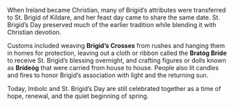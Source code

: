 When Ireland became Christian, many of Brigid’s attributes were transferred to St. Brigid of Kildare, and her feast day came to share the same date. St. Brigid’s Day preserved much of the earlier tradition while blending it with Christian devotion.

Customs included weaving **Brigid’s Crosses** from rushes and hanging them in homes for protection, leaving out a cloth or ribbon called the **Bratóg Bríde** to receive St. Brigid’s blessing overnight, and crafting figures or dolls known as **Brídeóg** that were carried from house to house. People also lit candles and fires to honor Brigid’s association with light and the returning sun.

Today, Imbolc and St. Brigid’s Day are still celebrated together as a time of hope, renewal, and the quiet beginning of spring.